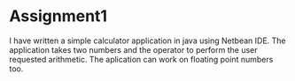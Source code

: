 # Assignment1
I have written a simple calculator application in java using Netbean IDE. The application takes two numbers and the operator to perform the user requested arithmetic. The aplication can work on floating point numbers too.
